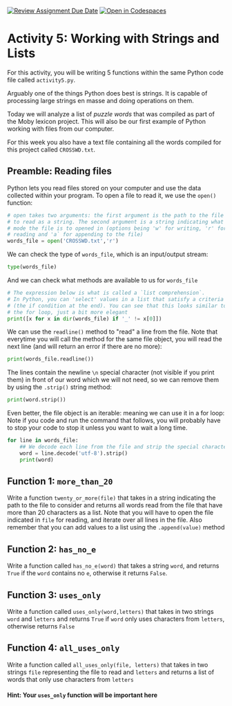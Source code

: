 [![Review Assignment Due Date](https://classroom.github.com/assets/deadline-readme-button-22041afd0340ce965d47ae6ef1cefeee28c7c493a6346c4f15d667ab976d596c.svg)](https://classroom.github.com/a/Hco_a0_H)
[![Open in Codespaces](https://classroom.github.com/assets/launch-codespace-2972f46106e565e64193e422d61a12cf1da4916b45550586e14ef0a7c637dd04.svg)](https://classroom.github.com/open-in-codespaces?assignment_repo_id=21180870)
# Activity 5: Working with Strings and Lists
For this activity, you will be writing 5 functions within the same Python code file called `activity5.py`.

Arguably one of the things Python does best is strings. It is capable of processing large strings en masse and doing operations on them. 

Today we will analyze a list of *puzzle words* that was compiled as part of the Moby lexicon project. This will also be our first example of Python working with files from our computer.

For this week you also have a text file containing all the words compiled for this project called `CROSSWD.txt`.


## Preamble: Reading files

Python lets you read files stored on your computer and use the data collected within your program. To open a file to read it, we use the `open()` function:

```python
# open takes two arguments: the first argument is the path to the file 
# to read as a string. The second argument is a string indicating what 
# mode the file is to opened in (options being 'w' for writing, 'r' for 
# reading and 'a` for appending to the file)
words_file = open('CROSSWD.txt','r')
```
We can check the type of `words_file`, which is an input/output stream:
```python
type(words_file)
```

And we can check what methods are available to us for `words_file`
```python
# The expression below is what is called a `list comprehension`. 
# In Python, you can 'select' values in a list that satisfy a criteria
# (the if condition at the end). You can see that this looks similar to
# the for loop, just a bit more elegant
print([x for x in dir(words_file) if '_' != x[0]])
```

We can use the `readline()` method to "read" a line from the file. Note that everytime you will call the method for the same file object, you will read the next line (and will return an error if there are no more):

```python
print(words_file.readline())
```

The lines contain the newline `\n` special character (not visible if you print them) in front of our word which we will not need, so we can remove them by using the `.strip()` string method:

```python
print(word.strip())
```

Even better, the file object is an iterable:  meaning we can use it in a for loop:  Note if you code and run the command that follows, you will probably have to stop your code to stop it unless you want to wait a long time.

``` python
for line in words_file:
    ## We decode each line from the file and strip the special characters.
    word = line.decode('utf-8').strip()
    print(word)
```
## Function 1: `more_than_20`

Write a function `twenty_or_more(file)` that takes in a string indicating the path to the file to consider and returns all words read from the file that have more than 20 characters as a list. Note that you will have to open the file indicated in `file` for reading, and iterate over all lines in the file. Also remember that you can add values to a list using the `.append(value)` method

## Function 2: `has_no_e`

Write a function called `has_no_e(word)` that takes a string `word`, and returns `True` if the `word` contains no `e`, otherwise it returns `False`.

## Function 3: `uses_only`

Write a function called `uses_only(word,letters)` that takes in two strings `word` and `letters` and returns `True` if `word` only uses characters from `letters`, otherwise returns `False`

## Function 4: `all_uses_only`

Write a function called `all_uses_only(file, letters)` that takes in two strings `file` representing the file to read and `letters` and returns a list of words that only use characters from `letters`

#### Hint: Your `uses_only` function will be important here



